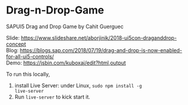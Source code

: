 # Drag-n-Drop-Game
SAPUI5 Drag and Drop Game by Cahit Guerguec

Slide: https://www.slideshare.net/aborjinik/2018-ui5con-draganddrop-concept </br>
Blog: https://blogs.sap.com/2018/07/19/drag-and-drop-is-now-enabled-for-all-ui5-controls/ </br>
Demo: https://jsbin.com/kuboxaj/edit?html,output </br>

To run this locally, </br>
1. install Live Server: under Linux, <code>sudo npm install -g live-server</code> </br>
2. Run <code>live-server</code> to kick start it.
